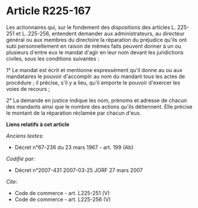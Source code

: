 # Article R225-167

Les actionnaires qui, sur le fondement des dispositions des articles L. 225-251 et L. 225-256, entendent demander aux
administrateurs, au directeur général ou aux membres du directoire la réparation du préjudice qu'ils ont subi personnellement
en raison de mêmes faits peuvent donner à un ou plusieurs d'entre eux le mandat d'agir en leur nom devant les juridictions
civiles, sous les conditions suivantes : 

1° Le mandat est écrit et mentionne expressément qu'il donne au ou aux mandataires le pouvoir d'accomplir au nom du mandant
tous les actes de procédure ; il précise, s'il y a lieu, qu'il emporte le pouvoir d'exercer les voies de recours ; 

2° La demande en justice indique les nom, prénoms et adresse de chacun des mandants ainsi que le nombre des actions qu'ils
détiennent. Elle précise le montant de la réparation réclamée par chacun d'eux.

**Liens relatifs à cet article**

_Anciens textes_:

  - Décret n°67-236 du 23 mars 1967 - art. 199 (Ab)

_Codifié par_:

  - Décret n°2007-431 2007-03-25 JORF 27 mars 2007

_Cite_:

  - Code de commerce - art. L225-251 (V)
  - Code de commerce - art. L225-256 (V)
